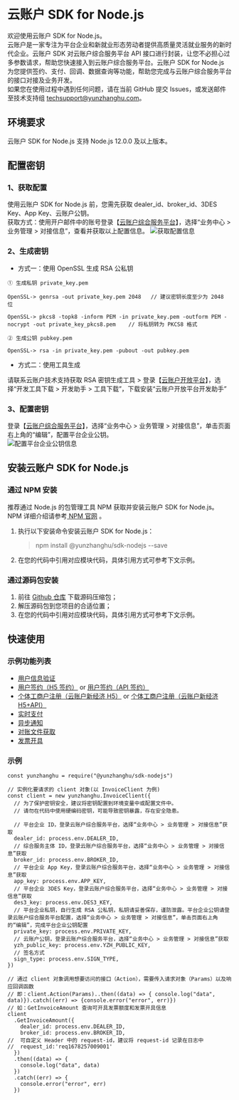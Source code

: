 # 云账户 SDK for Node.js

欢迎使用云账户 SDK for Node.js。  
云账户是一家专注为平台企业和新就业形态劳动者提供高质量灵活就业服务的新时代企业。云账户 SDK 对云账户综合服务平台 API 接口进行封装，让您不必担心过多参数请求，帮助您快速接入到云账户综合服务平台。云账户 SDK for Node.js 为您提供签约、支付、回调、数据查询等功能，帮助您完成与云账户综合服务平台的接口对接及业务开发。  
如果您在使用过程中遇到任何问题，请在当前 GitHub 提交 Issues，或发送邮件至技术支持组 [techsupport@yunzhanghu.com](mailto:techsupport@yunzhanghu.com)。

## 环境要求

云账户 SDK for Node.js 支持 Node.js 12.0.0 及以上版本。

## 配置密钥

### 1、获取配置

使用云账户 SDK for Node.js 前，您需先获取 dealer_id、broker_id、3DES Key、App Key、云账户公钥。  
获取方式：使用开户邮件中的账号登录【[云账户综合服务平台](https://service.yunzhanghu.com)】，选择“业务中心 > 业务管理 > 对接信息”，查看并获取以上配置信息。
![获取配置信息](https://yos.yunzhanghu.com/getobject/duijiexinxi.png?isAttachment=false&fileID=9487bd54b93a5abf49003c2b8ce7e069bfa24220&signature=X%2BR7PocQgPqSpR2xM1TgYU6lAapr%2FB9p3aFof03Gcfw%3D)

### 2、生成密钥

- 方式一：使用 OpenSSL 生成 RSA 公私钥

```
① ⽣成私钥 private_key.pem

OpenSSL-> genrsa -out private_key.pem 2048   // 建议密钥⻓度⾄少为 2048 位

OpenSSL-> pkcs8 -topk8 -inform PEM -in private_key.pem -outform PEM -nocrypt -out private_key_pkcs8.pem    // 将私钥转为 PKCS8 格式

② ⽣成公钥 pubkey.pem

OpenSSL-> rsa -in private_key.pem -pubout -out pubkey.pem
```

- 方式二：使用工具生成

请联系云账户技术支持获取 RSA 密钥生成工具 > 登录【[云账户开放平台](https://open.yunzhanghu.com)】，选择“开发工具下载 > 开发助手 > 工具下载”，下载安装“云账户开放平台开发助手”

### 3、配置密钥

登录【[云账户综合服务平台](https://service.yunzhanghu.com)】，选择“业务中心 > 业务管理 > 对接信息”，单击页面右上角的“编辑”，配置平台企业公钥。  
![配置平台企业公钥信息](https://yos.yunzhanghu.com/getobject/dujiexinxi-2.png?isAttachment=false&fileID=84e3cd1684a61c1e32eb0e7b7f43390cd053206b&signature=mqW8Zbk7h3gYXfzjR99pK%2B0pgVLcLly3VjBB2KsqDvQ%3D)

## 安装云账户 SDK for Node.js

### 通过 NPM 安装

推荐通过 Node.js 的包管理工具 NPM 获取并安装云账户 SDK for Node.js。NPM 详细介绍请参考[ NPM 官网](https://www.npmjs.com) 。

1. 执行以下安装命令安装云账户 SDK for Node.js：

   > npm install @yunzhanghu/sdk-nodejs --save

2. 在您的代码中引用对应模块代码，具体引用方式可参考下文示例。

### 通过源码包安装

1. 前往 [Github 仓库](https://github.com/YunzhanghuOpen/sdk-nodejs) 下载源码压缩包；
2. 解压源码包到您项目的合适位置；
3. 在您的代码中引用对应模块代码，具体引用方式可参考下文示例。

## 快速使用

### 示例功能列表

- [用户信息验证](./example/authentication.js)
- [用户签约（H5 签约）](./example/h5UserSign.js) or [用户签约（API 签约）](./example/apiUserSign.js)
- [个体工商户注册（云账户新经济 H5）](./example/bizlicXjjH5.js) or [个体工商户注册（云账户新经济 H5+API）](./example/bizlicXjjH5Api.js)
- [实时支付](./example/payment.js)
- [异步通知](./example/notify.js)
- [对账文件获取](./example/dataService.js)
- [发票开具](./example/invoice.js)

### 示例

```
const yunzhanghu = require("@yunzhanghu/sdk-nodejs")

// 实例化要请求的 client 对象(以 InvoiceClient 为例)
const client = new yunzhanghu.InvoiceClient({
  // 为了保护密钥安全，建议将密钥配置到环境变量中或配置文件中。
  // 请勿在代码中使用硬编码密钥，可能导致密钥暴露，存在安全隐患。

  // 平台企业 ID，登录云账户综合服务平台，选择“业务中心 > 业务管理 > 对接信息”获取
  dealer_id: process.env.DEALER_ID,
  // 综合服务主体 ID，登录云账户综合服务平台，选择“业务中心 > 业务管理 > 对接信息”获取
  broker_id: process.env.BROKER_ID,
  // 平台企业 App Key，登录云账户综合服务平台，选择“业务中心 > 业务管理 > 对接信息”获取
  app_key: process.env.APP_KEY,
  // 平台企业 3DES Key，登录云账户综合服务平台，选择“业务中心 > 业务管理 > 对接信息”获取
  des3_key: process.env.DES3_KEY,
  // 平台企业私钥，自行生成 RSA 公私钥，私钥请妥善保存，谨防泄露。平台企业公钥请登录云账户综合服务平台配置，选择“业务中心 > 业务管理 > 对接信息”，单击页面右上角的“编辑”，完成平台企业公钥配置
  private_key: process.env.PRIVATE_KEY,
  // 云账户公钥，登录云账户综合服务平台，选择“业务中心 > 业务管理 > 对接信息”获取
  yzh_public_key: process.env.YZH_PUBLIC_KEY,
  // 签名方式
  sign_type: process.env.SIGN_TYPE,
})

// 通过 client 对象调用想要访问的接口（Action），需要传入请求对象（Params）以及响应回调函数
// 即：client.Action(Params)..then((data) => { console.log("data", data)}).catch((err) => {console.error("error", err)})
// 如：GetInvoiceAmount 查询可开具发票额度和发票开具信息
client
  .GetInvoiceAmount({
    dealer_id: process.env.DEALER_ID,
    broker_id: process.env.BROKER_ID,
//  可自定义 Header 中的 request-id，建议将 request-id 记录在日志中
//  request_id:'req1678257009001'
  })
  .then((data) => {
    console.log("data", data)
  })
  .catch((err) => {
    console.error("error", err)
  })
```
